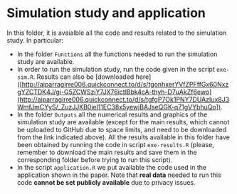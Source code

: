 # Simulation study and application

In this folder, it is avaialble all the code and results related to the simulation study. In particular:

- In the folder `Functions` all the functions needed to run the simulation study are available.
- In order to run the simulation study, run the code given in the script `exe-sim.R`. Results can also be [downloaded here]([http://aiparragirre006.quickconnect.to/d/s/tgonhxerYVfZPFffGx60NxzgYZCTDK4J/gi-G5ZCWSziY7JX76ictlBbk4cA-thyh-D7uAkZf6ewo](http://aiparragirre006.quickconnect.to/d/s/tgfgP7Ok1PNY7DUAzIux8J3WmfJmCYyS/_ZuzJJKB0iel11EC38x5yewjBAJseQGK-q71gVYbhuQo]).
- In the folder `Outputs` all the numerical results and graphics of the simulation study are available (except for the main results, which cannot be uploaded to GitHub due to space limits, and need to be downloaded from the link indicated above). All the results available in this folder have been obtained by running the code in script `exe-results.R` (please, remember to download the main results and save them in the corresponding folder before trying to run this script). 
- In the script `application.R` we put available the code used in the application shown in the paper. Note that **real data** needed to run this code **cannot be set publicly available** due to privacy issues.
